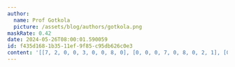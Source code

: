 ```yaml
---
author:
  name: Prof Gotkola
  picture: /assets/blog/authors/gotkola.png
maskRate: 0.42
date: 2024-05-26T08:00:01.590059
id: f435d168-1b35-11ef-9f85-c95db626c0e3
content: '[[7, 2, 0, 0, 3, 0, 0, 8, 0], [0, 0, 0, 7, 0, 8, 0, 2, 1], [0, 0, 0, 4, 0, 1, 7, 5, 6], [5, 1, 0, 0, 0, 0, 6, 4, 7], [3, 0, 0, 1, 4, 0, 0, 0, 2], [0, 0, 9, 6, 7, 0, 1, 3, 5], [0, 0, 0, 9, 0, 0, 5, 0, 8], [0, 5, 3, 2, 6, 7, 9, 1, 4], [1, 9, 7, 8, 5, 4, 2, 6, 0]]'
---
```

